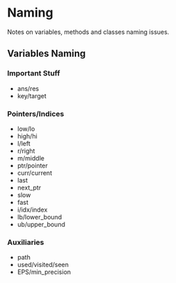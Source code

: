 # Naming

Notes on variables, methods and classes naming issues.

## Variables Naming

### Important Stuff

* ans/res
* key/target

### Pointers/Indices

* low/lo
* high/hi
* l/left
* r/right
* m/middle
* ptr/pointer
* curr/current
* last
* next_ptr
* slow
* fast
* i/idx/index
* lb/lower_bound
* ub/upper_bound

### Auxiliaries

* path
* used/visited/seen
* EPS/min_precision
